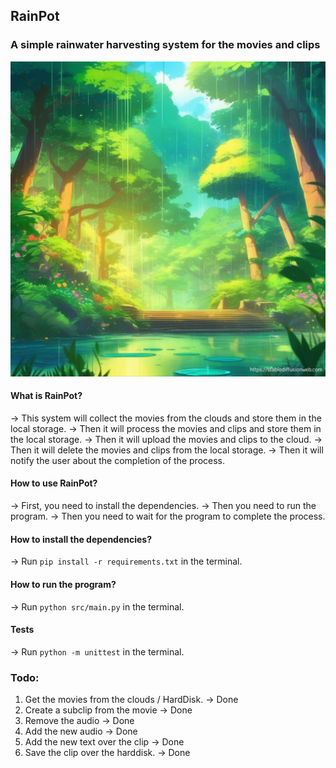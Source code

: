 ## RainPot
### A simple rainwater harvesting system for the movies and clips
![RainPot](./static/illustration.webp)
#### What is RainPot?

-> This system will collect the movies from the clouds and store them in the local storage.
-> Then it will process the movies and clips and store them in the local storage.
-> Then it will upload the movies and clips to the cloud.
-> Then it will delete the movies and clips from the local storage.
-> Then it will notify the user about the completion of the process.

#### How to use RainPot?

-> First, you need to install the dependencies.
-> Then you need to run the program.
-> Then you need to wait for the program to complete the process.

#### How to install the dependencies?

-> Run `pip install -r requirements.txt` in the terminal.


#### How to run the program?

-> Run `python src/main.py` in the terminal.


#### Tests

-> Run `python -m unittest` in the terminal.


### Todo:

1. Get the movies from the clouds / HardDisk. -> Done
2. Create a subclip from the movie -> Done
3. Remove the audio -> Done
4. Add the new audio -> Done
5. Add the new text over the clip -> Done
6. Save the clip over the harddisk. -> Done
